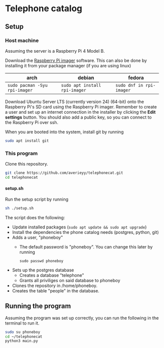 # Telephone catalog

## Setup

### Host machine

Assuming the server is a Raspberry Pi 4 Model B.

Download the [Raspberry Pi imager](https://www.raspberrypi.com/software/) software. This can also be done by installing it from your package manager (if you are using linux)

|arch|debian|fedora|
|-|-|-|
|```sudo pacman -Syu rpi-imager```|```sudo apt install rpi-imager```|```sudo dnf in rpi-imager```|

Download Ubuntu Server LTS (currently version 24) (64-bit) onto the Raspberry Pi's SD card using the Raspberry Pi imager. Remember to create a user and set up an internet connection in the installer by clicking the **Edit settings** button. You should also add a public key, so you can connect to the Raspberry Pi over ssh.

When you are booted into the system, install git by running

```sh
sudo apt install git
```

### This program

Clone this repository.

```sh
git clone https://github.com/averieyy/telephonecat.git
cd telephonecat
```

#### setup.sh

Run the setup script by running

```sh
sh ./setup.sh
```

The script does the following:

- Update installed packages (```sudo apt update && sudo apt upgrade```)
- Install the dependencies the phone catalog needs (postgres, python, git)
- Adds a user, "phoneboy"
  - The default password is "phoneboy". You can change this later by running
    
    ```
    sudo passwd phoneboy
    ```
- Sets up the postgres database
  - Creates a database "telephone"
  - Grants all priviliges on said database to phoneboy
- Clones the repository in /home/phoneboy.
- Creates the table "people" in the database.

## Running the program

Assuming the program was set up correctly, you can run the following in the terminal to run it.

```sh
sudo su phoneboy
cd ~/telephonecat
python3 main.py
```